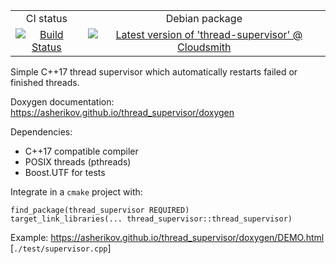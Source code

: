 <table>
  <tr>
    <td align="center">
        CI status
    </td>
    <td align="center">
        Debian package
    </td>
  </tr>
  <tr>
    <td align="center">
        <a href="https://github.com/asherikov/thread_supervisor/actions/workflows/master.yml">
        <img src="https://github.com/asherikov/thread_supervisor/actions/workflows/master.yml/badge.svg" alt="Build Status">
        </a>
    </td>
    <td align="center">
        <a href="https://cloudsmith.io/~asherikov-aV7/repos/all/packages/detail/deb/thread-supervisor/latest/a=all;d=any-distro%252Fany-version;t=binary/">
        <img src="https://api-prd.cloudsmith.io/v1/badges/version/asherikov-aV7/all/deb/thread-supervisor/latest/a=all;d=any-distro%252Fany-version;t=binary/?render=true&show_latest=true" alt="Latest version of 'thread-supervisor' @ Cloudsmith" />
        </a>
    </td>
  </tr>
</table>


Simple C++17 thread supervisor which automatically restarts failed or finished threads.

Doxygen documentation: https://asherikov.github.io/thread_supervisor/doxygen

Dependencies:
- C++17 compatible compiler
- POSIX threads (pthreads)
- Boost.UTF for tests

Integrate in a `cmake` project with:
```
find_package(thread_supervisor REQUIRED)
target_link_libraries(... thread_supervisor::thread_supervisor)
```

Example: https://asherikov.github.io/thread_supervisor/doxygen/DEMO.html [`./test/supervisor.cpp`]

